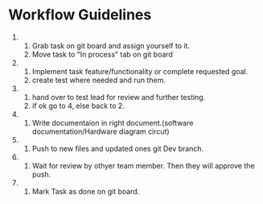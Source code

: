 # Workflow Guidelines

1. 
    1. Grab task on git board and assign yourself to it. 
    2. Move task to "In process" tab on git board
2. 
    1. Implement task feature/functionality or complete requested goal. 
    2. create test where needed and run them. 
3. 
    1. hand over to test lead for review and further testing. 
    2. if ok go to 4, else back to 2.
4. 
    1. Write documentaion in right document.(software documentation/Hardware diagram circut)
5. 
    1. Push to new files and updated ones git Dev branch. 
6. 
    1. Wait for review by othyer team member.  Then they will approve the push. 
7. 
    1. Mark Task as done on git board.